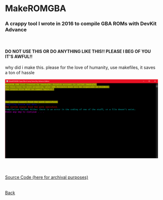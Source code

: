 <html>
<body>
<h1>MakeROMGBA</h1>
<h3>A crappy tool I wrote in 2016 to compile GBA ROMs with DevKit Advance</h3> <br />
<h4>DO NOT USE THIS OR DO ANYTHING LIKE THIS!! PLEASE I BEG OF YOU IT'S AWFUL!!</h4>
<p>why did i make this. please for the love of humanity, use makefiles, it saves a ton of hassle</p>
<img src="../images/makeromgba/god why.png">
<br />
<br />
<br />
<br />
<a href="../downloads/MakeROMGBA.zip">Source Code (here for archival purposes)</a><br />
</body>
<br />
<br />
<a href="..">Back</a><br />
</html>
